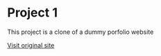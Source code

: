 # Project 1

This project is a clone of a dummy porfolio website

[Visit original site](https://tunis-nextjs.netlify.app/home-dark)